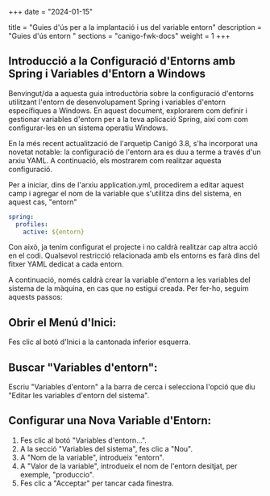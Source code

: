 +++
date        = "2024-01-15"

title       = "Guies d'ús per a la implantació i us del variable entorn"
description = "Guies d'ús entorn "
sections    = "canigo-fwk-docs"
weight        = 1
+++



## Introducció a la Configuració d'Entorns amb Spring i Variables d'Entorn a Windows

Benvingut/da a aquesta guia introductòria sobre la configuració d'entorns utilitzant l'entorn de desenvolupament Spring i variables d'entorn específiques a Windows. En aquest document, explorarem com definir i gestionar variables d'entorn per a la teva aplicació Spring, així com com configurar-les en un sistema operatiu Windows.

En la més recent actualització de l'arquetip Canigó 3.8, s'ha incorporat una novetat notable: la configuració de l'entorn ara es duu a terme a través d'un arxiu YAML. A continuació, els mostrarem com realitzar aquesta configuració.


Per a iniciar, dins de l'arxiu application.yml, procedirem a editar aquest camp i agregar el nom de la variable que s'utilitza dins del sistema, en aquest cas, "entorn"

```yaml
spring:
  profiles:
    active: ${entorn}
```
Con això, ja tenim configurat el projecte i no caldrà realitzar cap altra acció en el codi. Qualsevol restricció relacionada amb els entorns es farà dins del fitxer YAML dedicat a cada entorn.

A continuació, només caldrà crear la variable d'entorn a les variables del sistema de la màquina, en cas que no estigui creada. Per fer-ho, seguim aquests passos:

## Obrir el Menú d'Inici:
Fes clic al botó d'Inici a la cantonada inferior esquerra.

## Buscar "Variables d'entorn":
Escriu "Variables d'entorn" a la barra de cerca i selecciona l'opció que diu "Editar les variables d'entorn del sistema".

## Configurar una Nova Variable d'Entorn:
1. Fes clic al botó "Variables d'entorn...".
2. A la secció "Variables del sistema", fes clic a "Nou".
3. A "Nom de la variable", introdueix "entorn".
4. A "Valor de la variable", introdueix el nom de l'entorn desitjat, per exemple, "produccio".
5. Fes clic a "Acceptar" per tancar cada finestra.
